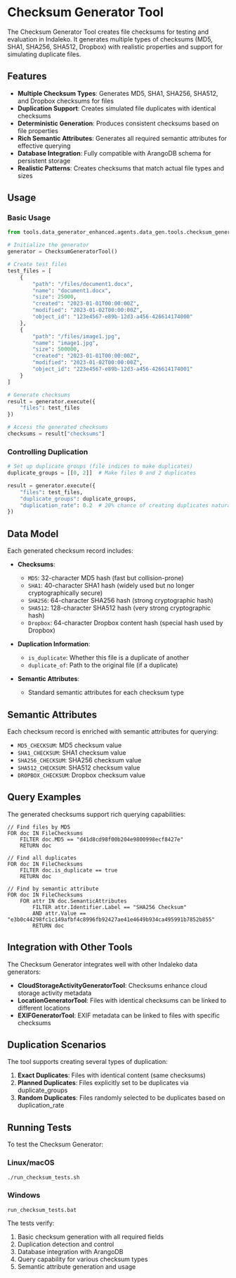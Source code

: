 # Checksum Generator Tool

The Checksum Generator Tool creates file checksums for testing and evaluation in Indaleko. It generates multiple types of checksums (MD5, SHA1, SHA256, SHA512, Dropbox) with realistic properties and support for simulating duplicate files.

## Features

- **Multiple Checksum Types**: Generates MD5, SHA1, SHA256, SHA512, and Dropbox checksums for files
- **Duplication Support**: Creates simulated file duplicates with identical checksums
- **Deterministic Generation**: Produces consistent checksums based on file properties
- **Rich Semantic Attributes**: Generates all required semantic attributes for effective querying
- **Database Integration**: Fully compatible with ArangoDB schema for persistent storage
- **Realistic Patterns**: Creates checksums that match actual file types and sizes

## Usage

### Basic Usage

```python
from tools.data_generator_enhanced.agents.data_gen.tools.checksum_generator import ChecksumGeneratorTool

# Initialize the generator
generator = ChecksumGeneratorTool()

# Create test files
test_files = [
    {
        "path": "/files/document1.docx",
        "name": "document1.docx",
        "size": 25000,
        "created": "2023-01-01T00:00:00Z",
        "modified": "2023-01-02T00:00:00Z",
        "object_id": "123e4567-e89b-12d3-a456-426614174000"
    },
    {
        "path": "/files/image1.jpg",
        "name": "image1.jpg",
        "size": 500000,
        "created": "2023-01-01T00:00:00Z",
        "modified": "2023-01-02T00:00:00Z",
        "object_id": "223e4567-e89b-12d3-a456-426614174001"
    }
]

# Generate checksums
result = generator.execute({
    "files": test_files
})

# Access the generated checksums
checksums = result["checksums"]
```

### Controlling Duplication

```python
# Set up duplicate groups (file indices to make duplicates)
duplicate_groups = [[0, 2]]  # Make files 0 and 2 duplicates

result = generator.execute({
    "files": test_files,
    "duplicate_groups": duplicate_groups,
    "duplication_rate": 0.2  # 20% chance of creating duplicates naturally
})
```

## Data Model

Each generated checksum record includes:

- **Checksums**:
  - `MD5`: 32-character MD5 hash (fast but collision-prone)
  - `SHA1`: 40-character SHA1 hash (widely used but no longer cryptographically secure)
  - `SHA256`: 64-character SHA256 hash (strong cryptographic hash)
  - `SHA512`: 128-character SHA512 hash (very strong cryptographic hash)
  - `Dropbox`: 64-character Dropbox content hash (special hash used by Dropbox)

- **Duplication Information**:
  - `is_duplicate`: Whether this file is a duplicate of another
  - `duplicate_of`: Path to the original file (if a duplicate)

- **Semantic Attributes**:
  - Standard semantic attributes for each checksum type

## Semantic Attributes

Each checksum record is enriched with semantic attributes for querying:

- `MD5_CHECKSUM`: MD5 checksum value
- `SHA1_CHECKSUM`: SHA1 checksum value
- `SHA256_CHECKSUM`: SHA256 checksum value
- `SHA512_CHECKSUM`: SHA512 checksum value
- `DROPBOX_CHECKSUM`: Dropbox checksum value

## Query Examples

The generated checksums support rich querying capabilities:

```aql
// Find files by MD5
FOR doc IN FileChecksums
    FILTER doc.MD5 == "d41d8cd98f00b204e9800998ecf8427e"
    RETURN doc

// Find all duplicates
FOR doc IN FileChecksums
    FILTER doc.is_duplicate == true
    RETURN doc

// Find by semantic attribute
FOR doc IN FileChecksums
    FOR attr IN doc.SemanticAttributes
        FILTER attr.Identifier.Label == "SHA256 Checksum"
        AND attr.Value == "e3b0c44298fc1c149afbf4c8996fb92427ae41e4649b934ca495991b7852b855"
        RETURN doc
```

## Integration with Other Tools

The Checksum Generator integrates well with other Indaleko data generators:

- **CloudStorageActivityGeneratorTool**: Checksums enhance cloud storage activity metadata
- **LocationGeneratorTool**: Files with identical checksums can be linked to different locations
- **EXIFGeneratorTool**: EXIF metadata can be linked to files with specific checksums

## Duplication Scenarios

The tool supports creating several types of duplication:

1. **Exact Duplicates**: Files with identical content (same checksums)
2. **Planned Duplicates**: Files explicitly set to be duplicates via duplicate_groups
3. **Random Duplicates**: Files randomly selected to be duplicates based on duplication_rate

## Running Tests

To test the Checksum Generator:

### Linux/macOS
```bash
./run_checksum_tests.sh
```

### Windows
```batch
run_checksum_tests.bat
```

The tests verify:
1. Basic checksum generation with all required fields
2. Duplication detection and control
3. Database integration with ArangoDB
4. Query capability for various checksum types
5. Semantic attribute generation and usage